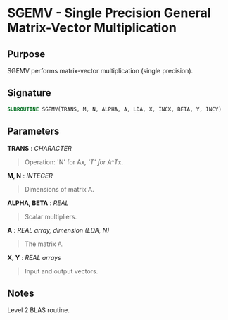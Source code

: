 # SGEMV - Single Precision General Matrix-Vector Multiplication

## Purpose

SGEMV performs matrix-vector multiplication (single precision).

## Signature

```fortran
SUBROUTINE SGEMV(TRANS, M, N, ALPHA, A, LDA, X, INCX, BETA, Y, INCY)
```

## Parameters

**TRANS** : *CHARACTER*
> Operation: 'N' for A*x, 'T' for A^T*x.

**M, N** : *INTEGER*
> Dimensions of matrix A.

**ALPHA, BETA** : *REAL*
> Scalar multipliers.

**A** : *REAL array, dimension (LDA, N)*
> The matrix A.

**X, Y** : *REAL arrays*
> Input and output vectors.

## Notes

Level 2 BLAS routine.
